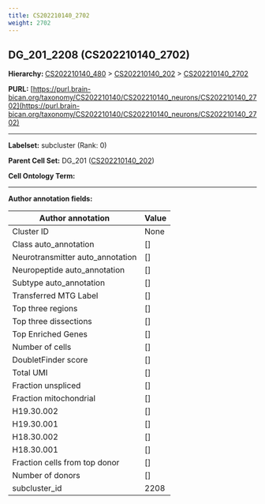 ```yaml
---
title: CS202210140_2702
weight: 2702
---
```

## DG_201_2208 (CS202210140_2702)
<b>Hierarchy: </b>
[CS202210140_480](../CS202210140_480) >
[CS202210140_202](../CS202210140_202) >
[CS202210140_2702](../CS202210140_2702)

**PURL:** [https://purl.brain-bican.org/taxonomy/CS202210140/CS202210140_neurons/CS202210140_2702](https://purl.brain-bican.org/taxonomy/CS202210140/CS202210140_neurons/CS202210140_2702)

---


**Labelset:** subcluster (Rank: 0)

**Parent Cell Set:** DG_201 ([CS202210140_202](../CS202210140_202))



**Cell Ontology Term:** 

[MARKER GENES.]: #


---

[TRANSFERRED ANNOTATIONS.]: #


[AUTHOR ANNOTATION FIELDS.]: #


**Author annotation fields:**

| Author annotation | Value |
|-------------------|-------|
|Cluster ID|None|
|Class auto_annotation|[]|
|Neurotransmitter auto_annotation|[]|
|Neuropeptide auto_annotation|[]|
|Subtype auto_annotation|[]|
|Transferred MTG Label|[]|
|Top three regions|[]|
|Top three dissections|[]|
|Top Enriched Genes|[]|
|Number of cells|[]|
|DoubletFinder score|[]|
|Total UMI|[]|
|Fraction unspliced|[]|
|Fraction mitochondrial|[]|
|H19.30.002|[]|
|H19.30.001|[]|
|H18.30.002|[]|
|H18.30.001|[]|
|Fraction cells from top donor|[]|
|Number of donors|[]|
|subcluster_id|2208|
